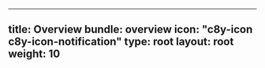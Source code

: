 
---
title: Overview
bundle: overview
icon: "c8y-icon c8y-icon-notification"
type: root
layout: root
weight: 10
---
